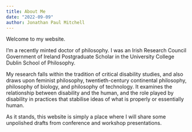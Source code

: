 ```yaml
---
title: About Me
date: "2022-09-09"
author: Jonathan Paul Mitchell
---
```

Welcome to my website.

I’m a recently minted doctor of philosophy. I was an Irish Research Council Government of Ireland Postgraduate Scholar in the University College Dublin School of Philosophy.

My research falls within the tradition of critical disability studies, and also draws upon feminist philosophy, twentieth-century continental philosophy, philosophy of biology, and philosophy of technology. It examines the relationship between disability and the human, and the role played by disability in practices that stabilise ideas of what is properly or essentially human.

As it stands, this website is simply a place where I will share some unpolished drafts from conference and workshop presentations.